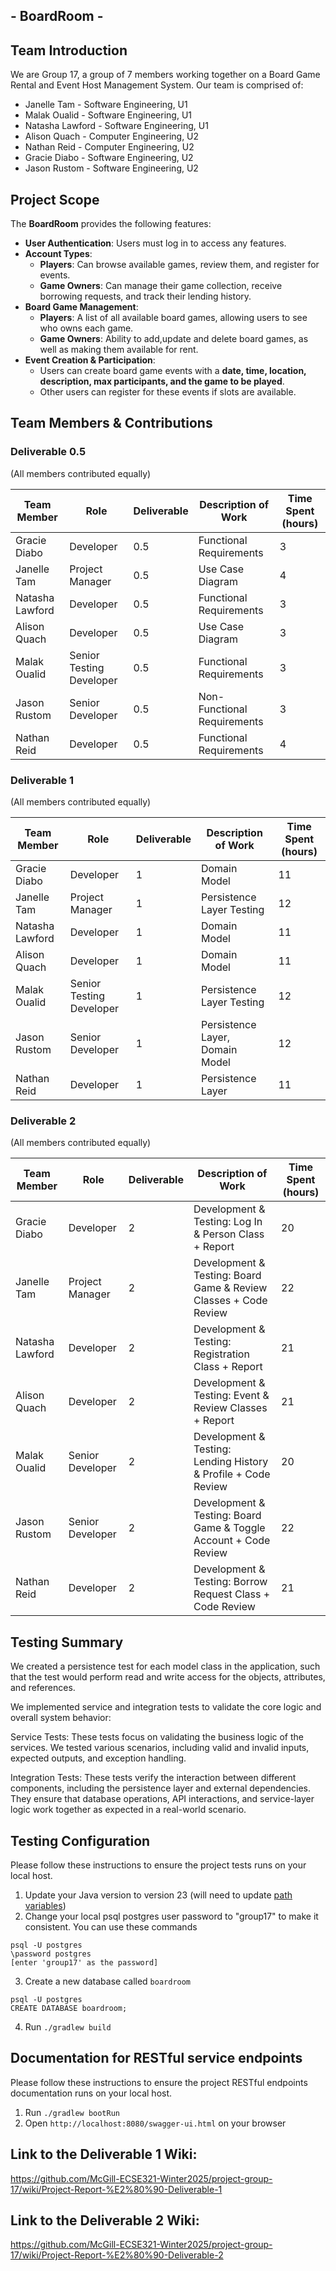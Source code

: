 ## - BoardRoom -

## Team Introduction
We are Group 17, a group of 7 members working together on a Board Game Rental and Event Host Management System. Our team is comprised of:
- Janelle Tam - Software Engineering, U1
- Malak Oualid - Software Engineering, U1
- Natasha Lawford - Software Engineering, U1
- Alison Quach - Computer Engineering, U2
- Nathan Reid - Computer Engineering, U2
- Gracie Diabo - Software Engineering, U2
- Jason Rustom - Software Engineering, U2


## Project Scope
The **BoardRoom** provides the following features:
- **User Authentication**: Users must log in to access any features.
- **Account Types**:
  - **Players**: Can browse available games, review them, and register for events.
  - **Game Owners**: Can manage their game collection, receive borrowing requests, and track their lending history.
- **Board Game Management**:
  - **Players**: A list of all available board games, allowing users to see who owns each game.
  - **Game Owners**: Ability to add,update and delete board games, as well as making them available for rent.
- **Event Creation & Participation**:
  - Users can create board game events with a **date, time, location, description, max participants, and the game to be played**.
  - Other users can register for these events if slots are available.

## Team Members & Contributions
### Deliverable 0.5
(All members contributed equally)

| Team Member     | Role                     | Deliverable| Description of Work            | Time Spent (hours)  |
|-----------------|--------------------------|------------|--------------------------------|---------------------|
| Gracie Diabo    | Developer                | 0.5        | Functional Requirements        | 3                   |
| Janelle Tam     | Project Manager          | 0.5        | Use Case Diagram               | 4                   |
| Natasha Lawford | Developer                | 0.5        | Functional Requirements        | 3                   |
| Alison Quach    | Developer                | 0.5        | Use Case Diagram               | 3                   |
| Malak Oualid    | Senior Testing Developer | 0.5        | Functional Requirements        | 3                   |
| Jason Rustom    | Senior Developer         | 0.5        | Non-Functional Requirements    | 3                   |
| Nathan Reid     | Developer                | 0.5        | Functional Requirements        | 4                   |

### Deliverable 1
(All members contributed equally)

| Team Member     | Role                     | Deliverable| Description of Work            | Time Spent (hours)  |
|-----------------|--------------------------|------------|--------------------------------|---------------------|
| Gracie Diabo    | Developer                | 1          | Domain Model                   | 11                  |
| Janelle Tam     | Project Manager          | 1          | Persistence Layer Testing      | 12                  |
| Natasha Lawford | Developer                | 1          | Domain Model                   | 11                  |
| Alison Quach    | Developer                | 1          | Domain Model                   | 11                  |
| Malak Oualid    | Senior Testing Developer | 1          | Persistence Layer Testing      | 12                  |
| Jason Rustom    | Senior Developer         | 1          | Persistence Layer, Domain Model| 12                  |
| Nathan Reid     | Developer                | 1          | Persistence Layer              | 11                  |

### Deliverable 2
(All members contributed equally)

| Team Member     | Role                     | Deliverable| Description of Work                                              | Time Spent (hours)  |
|-----------------|--------------------------|------------|------------------------------------------------------------------|---------------------|
| Gracie Diabo    | Developer                | 2          | Development & Testing: Log In & Person Class + Report            | 20                  |
| Janelle Tam     | Project Manager          | 2          | Development & Testing: Board Game & Review Classes + Code Review | 22                  |
| Natasha Lawford | Developer                | 2          | Development & Testing: Registration Class + Report               | 21                  |
| Alison Quach    | Developer                | 2          | Development & Testing: Event & Review Classes + Report           | 21                  |
| Malak Oualid    | Senior Developer         | 2          | Development & Testing: Lending History & Profile + Code Review   | 20                  |
| Jason Rustom    | Senior Developer         | 2          | Development & Testing: Board Game & Toggle Account + Code Review | 22                  |
| Nathan Reid     | Developer                | 2          | Development & Testing: Borrow Request Class + Code Review        | 21                  |

## Testing Summary
We created a persistence test for each model class in the application, such that the test would perform read and write access for the objects, attributes, and references.

We implemented service and integration tests to validate the core logic and overall system behavior:

Service Tests: These tests focus on validating the business logic of the services. We tested various scenarios, including valid and invalid inputs, expected outputs, and exception handling.

Integration Tests: These tests verify the interaction between different components, including the persistence layer and external dependencies. They ensure that database operations, API interactions, and service-layer logic work together as expected in a real-world scenario.

## Testing Configuration
Please follow these instructions to ensure the project tests runs on your local host.
1. Update your Java version to version 23 (will need to update [path variables](https://www.happycoders.eu/java/how-to-switch-multiple-java-versions-windows/]))
2. Change your local psql postgres user password to "group17" to make it consistent. You can use these commands
```
psql -U postgres
\password postgres
[enter 'group17' as the password]
```
3. Create a new database  called `boardroom`
```
psql -U postgres
CREATE DATABASE boardroom;
```
4. Run `./gradlew build`

## Documentation for RESTful service endpoints
Please follow these instructions to ensure the project RESTful endpoints documentation runs on your local host.
1. Run `./gradlew bootRun`
2. Open `http://localhost:8080/swagger-ui.html` on your browser


## Link to the Deliverable 1 Wiki:
https://github.com/McGill-ECSE321-Winter2025/project-group-17/wiki/Project-Report-%E2%80%90-Deliverable-1 

## Link to the Deliverable 2 Wiki:
https://github.com/McGill-ECSE321-Winter2025/project-group-17/wiki/Project-Report-%E2%80%90-Deliverable-2
